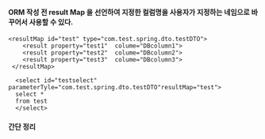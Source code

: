 #### ORM 작성 전 result Map 을 선언하여 지정한 컬럼명을 사용자가 지정하는 네임으로 바꾸어서 사용할 수 있다.      
```
<resultMap id="test" type="com.test.spring.dto.testDTO">
    <result property="test1"  colume="DBcolumn1">
    <result property="test2"  colume="DBcolumn2">
    <result property="test3"  colume="DBcolumn3">
 </resultMap>
      
  <select id="testselect" parameterTyle="com.test.spring.dto.testDTO"resultMap="test">
  select * 
  from test
  </select>
  ```
 #### 간단 정리
